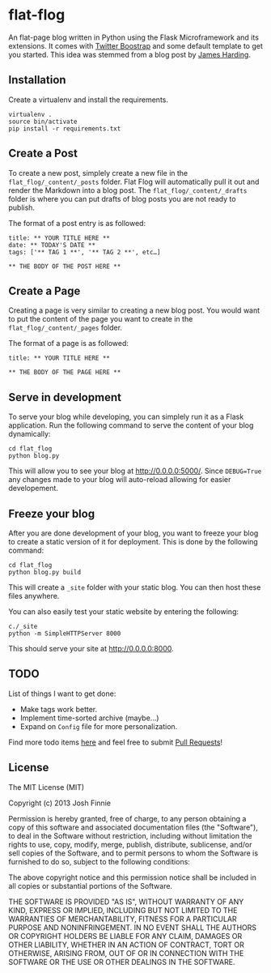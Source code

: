 flat-flog
=========

An flat-page blog written in Python using the Flask Microframework and its extensions. It comes with [Twitter Boostrap](https://getbootstrap.com) and some default template to get you started. This idea was stemmed from a blog post by [James Harding](http://www.jamesharding.ca/posts/simple-static-markdown-blog-in-flask/).


Installation
------------

Create a virtualenv and install the requirements.

    virtualenv .
    source bin/activate
    pip install -r requirements.txt

Create a Post
-------------

To create a new post, simplely create a new file in the `flat_flog/_content/_posts` folder. Flat Flog will automatically pull it out and render the Markdown into a blog post. The `flat_flog/_content/_drafts` folder is where you can put drafts of blog posts you are not ready to publish.

The format of a post entry is as followed:

    title: ** YOUR TITLE HERE **
    date: ** TODAY'S DATE **
    tags: ['** TAG 1 **', '** TAG 2 **', etc…]

    ** THE BODY OF THE POST HERE **

Create a Page
-------------

Creating a page is very similar to creating a new blog post. You would want to put the content of the page you want to create in the `flat_flog/_content/_pages` folder.

The format of a page is as followed:

    title: ** YOUR TITLE HERE **

    ** THE BODY OF THE PAGE HERE **

Serve in development
--------------------

To serve your blog while developing, you can simplely run it as a Flask application. Run the following command to serve the content of your blog dynamically:

    cd flat_flog
    python blog.py

This will allow you to see your blog at <http://0.0.0.0:5000/>. Since `DEBUG=True` any changes made to your blog will auto-reload allowing for easier developement.

Freeze your blog
----------------

After you are done development of your blog, you want to freeze your blog to create a static version of it for deployment. This is done by the following command:

    cd flat_flog
    python blog.py build

This will create a `_site` folder with your static blog. You can then host these files anywhere.

You can also easily test your static website by entering the following:

    c./_site
    python -m SimpleHTTPServer 8000

This should serve your site at <http://0.0.0.0:8000>.

TODO
----

List of things I want to get done:

* Make tags work better.
* Implement time-sorted archive (maybe...)
* Expand on `Config` file for more personalization.

Find more todo items [here](https://github.com/joshfinnie/flat-flog/issues) and feel free to submit [Pull Requests](https://github.com/joshfinnie/flat-flog/pulls)!

License
-------

The MIT License (MIT)

Copyright (c) 2013 Josh Finnie

Permission is hereby granted, free of charge, to any person obtaining a copy of
this software and associated documentation files (the "Software"), to deal in
the Software without restriction, including without limitation the rights to
use, copy, modify, merge, publish, distribute, sublicense, and/or sell copies of
the Software, and to permit persons to whom the Software is furnished to do so,
subject to the following conditions:

The above copyright notice and this permission notice shall be included in all
copies or substantial portions of the Software.

THE SOFTWARE IS PROVIDED "AS IS", WITHOUT WARRANTY OF ANY KIND, EXPRESS OR
IMPLIED, INCLUDING BUT NOT LIMITED TO THE WARRANTIES OF MERCHANTABILITY, FITNESS
FOR A PARTICULAR PURPOSE AND NONINFRINGEMENT. IN NO EVENT SHALL THE AUTHORS OR
COPYRIGHT HOLDERS BE LIABLE FOR ANY CLAIM, DAMAGES OR OTHER LIABILITY, WHETHER
IN AN ACTION OF CONTRACT, TORT OR OTHERWISE, ARISING FROM, OUT OF OR IN
CONNECTION WITH THE SOFTWARE OR THE USE OR OTHER DEALINGS IN THE SOFTWARE.
